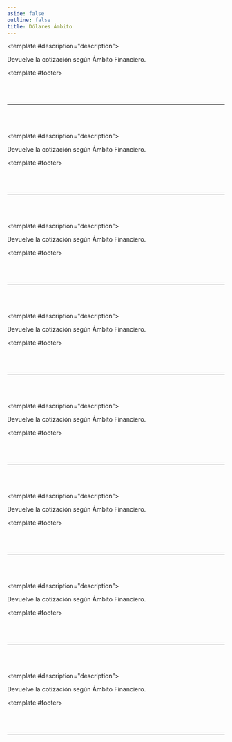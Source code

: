 ```yaml
---
aside: false
outline: false
title: Dólares Ámbito
---
```


<script setup>
import { setRegionForSidebar } from '../../.vitepress/sidebar/sidebar.utils.js'

const spec = setRegionForSidebar('ar')
</script>

<div class="flex flex-col">

<OAOperation :spec="spec" operationId="get-ambito-dolares" :hide-branding="true">

<template #description="description">

Devuelve la cotización según Ámbito Financiero.

</template>

<template #footer>

<!--@include: ./parts/get-ambito-dolares-footer.md -->

</template>

</OAOperation>

<hr style="margin: 4rem 0;">

<OAOperation :spec="spec" operationId="get-ambito-dolar-oficial" :hide-branding="true">

<template #description="description">

Devuelve la cotización según Ámbito Financiero.

</template>

<template #footer>

<!--@include: ./parts/get-ambito-dolar-oficial-footer.md -->

</template>

</OAOperation>

<hr style="margin: 4rem 0;">

<OAOperation :spec="spec" operationId="get-ambito-dolar-blue" :hide-branding="true">

<template #description="description">

Devuelve la cotización según Ámbito Financiero.

</template>

<template #footer>

<!--@include: ./parts/get-ambito-dolar-blue-footer.md -->

</template>

</OAOperation>

<hr style="margin: 4rem 0;">

<OAOperation :spec="spec" operationId="get-ambito-dolar-bolsa" :hide-branding="true">

<template #description="description">

Devuelve la cotización según Ámbito Financiero.

</template>

<template #footer>

<!--@include: ./parts/get-ambito-dolar-bolsa-footer.md -->

</template>

</OAOperation>

<hr style="margin: 4rem 0;">

<OAOperation :spec="spec" operationId="get-ambito-dolar-contadoconliqui" :hide-branding="true">

<template #description="description">

Devuelve la cotización según Ámbito Financiero.

</template>

<template #footer>

<!--@include: ./parts/get-ambito-dolar-contadoconliqui-footer.md -->

</template>

</OAOperation>

<hr style="margin: 4rem 0;">

<OAOperation :spec="spec" operationId="get-ambito-dolar-tarjeta" :hide-branding="true">

<template #description="description">

Devuelve la cotización según Ámbito Financiero.

</template>

<template #footer>

<!--@include: ./parts/get-ambito-dolar-tarjeta-footer.md -->

</template>

</OAOperation>

<hr style="margin: 4rem 0;">

<OAOperation :spec="spec" operationId="get-ambito-dolar-mayorista" :hide-branding="true">

<template #description="description">

Devuelve la cotización según Ámbito Financiero.

</template>

<template #footer>

<!--@include: ./parts/get-ambito-dolar-mayorista-footer.md -->

</template>

</OAOperation>

<hr style="margin: 4rem 0;">

<OAOperation :spec="spec" operationId="get-ambito-dolar-cripto" :hide-branding="true">

<template #description="description">

Devuelve la cotización según Ámbito Financiero.

</template>

<template #footer>

<!--@include: ./parts/get-ambito-dolar-cripto-footer.md -->

</template>

</OAOperation>

<hr style="margin: 4rem 0;">

<OAFooter />

</div>